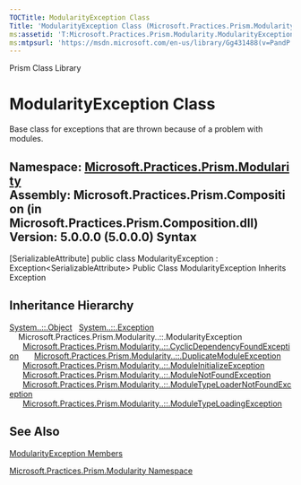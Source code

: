 ```yaml
---
TOCTitle: ModularityException Class
Title: 'ModularityException Class (Microsoft.Practices.Prism.Modularity)'
ms:assetid: 'T:Microsoft.Practices.Prism.Modularity.ModularityException'
ms:mtpsurl: 'https://msdn.microsoft.com/en-us/library/Gg431488(v=PandP.50)'
---
```


Prism Class Library

ModularityException Class
=========================

Base class for exceptions that are thrown because of a problem with modules.

**Namespace:** [Microsoft.Practices.Prism.Modularity](https://msdn.microsoft.com/n:microsoft.practices.prism.modularity)
**Assembly:** Microsoft.Practices.Prism.Composition (in Microsoft.Practices.Prism.Composition.dll) Version: 5.0.0.0 (5.0.0.0)
Syntax
------

<span id="syntaxToggle"></span>[SerializableAttribute\] public class ModularityException : Exception&lt;SerializableAttribute&gt; Public Class ModularityException Inherits Exception

Inheritance Hierarchy
---------------------

<span id="familyToggle"></span>[System..::.Object](http://msdn2.microsoft.com/en-us/library/e5kfa45b)
  [System..::.Exception](http://msdn2.microsoft.com/en-us/library/c18k6c59)
    Microsoft.Practices.Prism.Modularity..::.ModularityException
      [Microsoft.Practices.Prism.Modularity..::.CyclicDependencyFoundException](https://msdn.microsoft.com/t:microsoft.practices.prism.modularity.cyclicdependencyfoundexception)
      [Microsoft.Practices.Prism.Modularity..::.DuplicateModuleException](https://msdn.microsoft.com/t:microsoft.practices.prism.modularity.duplicatemoduleexception)
      [Microsoft.Practices.Prism.Modularity..::.ModuleInitializeException](https://msdn.microsoft.com/t:microsoft.practices.prism.modularity.moduleinitializeexception)
      [Microsoft.Practices.Prism.Modularity..::.ModuleNotFoundException](https://msdn.microsoft.com/t:microsoft.practices.prism.modularity.modulenotfoundexception)
      [Microsoft.Practices.Prism.Modularity..::.ModuleTypeLoaderNotFoundException](https://msdn.microsoft.com/t:microsoft.practices.prism.modularity.moduletypeloadernotfoundexception)
      [Microsoft.Practices.Prism.Modularity..::.ModuleTypeLoadingException](https://msdn.microsoft.com/t:microsoft.practices.prism.modularity.moduletypeloadingexception)

See Also
--------

<span id="seeAlsoToggle"></span>
[ModularityException Members](https://msdn.microsoft.com/allmembers.t:microsoft.practices.prism.modularity.modularityexception)

[Microsoft.Practices.Prism.Modularity Namespace](https://msdn.microsoft.com/n:microsoft.practices.prism.modularity)
